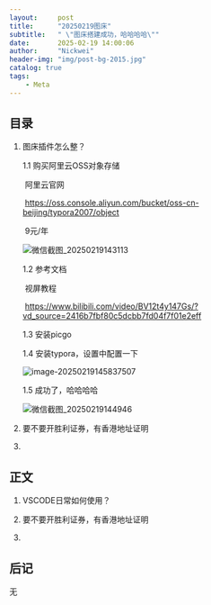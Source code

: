 ```yaml
---
layout:     post
title:      "20250219图床"
subtitle:   " \"图床搭建成功，哈哈哈哈\""
date:       2025-02-19 14:00:06
author:     "Nickwei"
header-img: "img/post-bg-2015.jpg"
catalog: true
tags:
    - Meta
---
```


## 目录

1. 图床插件怎么整？

    1.1 购买阿里云OSS对象存储

    ​	阿里云官网

    ​	https://oss.console.aliyun.com/bucket/oss-cn-beijing/typora2007/object

    ​	9元/年

    ![微信截图_20250219143113](https://typora2007.oss-cn-beijing.aliyuncs.com/image_for_typora/%E5%BE%AE%E4%BF%A1%E6%88%AA%E5%9B%BE_20250219143113.png)

    

    

    1.2 参考文档

    ​	视屏教程

    ​	https://www.bilibili.com/video/BV12t4y147Gs/?vd_source=2416b7fbf80c5dcbb7fd04f7f01e2eff

    

    1.3 安装picgo

    1.4 安装typora，设置中配置一下

    ![image-20250219145837507](https://typora2007.oss-cn-beijing.aliyuncs.com/image_for_typora/image-20250219145837507.png)

    

    

    

    1.5 成功了，哈哈哈哈

    ![微信截图_20250219144946](https://typora2007.oss-cn-beijing.aliyuncs.com/image_for_typora/%E5%BE%AE%E4%BF%A1%E6%88%AA%E5%9B%BE_20250219144946.png)





1. 要不要开胜利证券，有香港地址证明
2. 


## 正文

1. VSCODE日常如何使用？




2. 要不要开胜利证券，有香港地址证明

3. 






## 后记

无